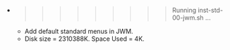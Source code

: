 * >>>>>>>>> Running inst-std-00-jwm.sh ...
  * Add default standard menus in JWM.
  * Disk size = 2310388K. Space Used = 4K.
